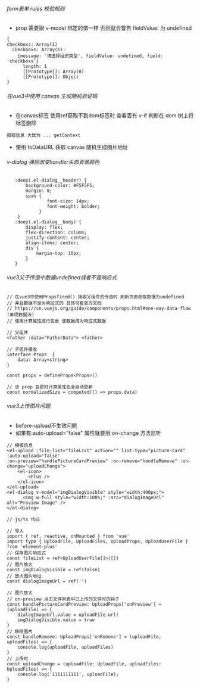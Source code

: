 ###### form表单 rules 校验规则 
- prop 需要跟 v-model 绑定的值一样 否则就会警告 fieldValue: 为 undefined
```
{
checkboxs: Array(1)
  checkboxs: Array(1): 
    {message: '请选择组织类型', fieldValue: undefined, field: 'checkboxs'}
      length: 1
      [[Prototype]]: Array(0)
      [[Prototype]]: Object
}
```

###### 在vue3中使用 canvas 生成随机验证码
- 在canvas标签 使用ref获取不到dom标签时 查看否有 v-if 判断在 dom 树上将标签删除
```
报错信息 大致为 ... getContext
```
- 使用 toDataURL 获取 canvas 随机生成图片地址

###### v-dialog 弹层改变handler头部背景颜色

```
   :deep(.el-dialog__header) {
       background-color: #F5F5F5;
       margin: 0;
       span {
               font-size: 14px;
               font-weight: bolder;
            }
    }
   :deep(.el-dialog__body) {
       display: flex;
       flex-direction: column;
       justify-content: center;
       align-items: center;
       div {
           margin-top: 10px;
       }
   }
```
###### vue3父子传值中数据undefined或者不是响应式

```
// 在vue3中使用Propsfined() 接收父组件的传值时 刷新页面获取数据为undefined
// 并且数据不是为响应式的 具体可看官方文档
// https://cn.vuejs.org/guide/components/props.html#one-way-data-flow (单项数据流)
// 使用计算属性进行包裹 使数据成为响应式数据

// 父组件
<father :data="FatherData"> <father>

// 子组件接收
interface Props  {
    data: Array<string>
}

const props = defineProps<Props>()

// 该 prop 变更时计算属性也会自动更新
const normalizedSize = computed(() => props.data)

```
###### vue3上传图片问题
- before-upload不生效问题
- 如果有:auto-upload="false" 属性就要用:on-change 方法监听
```
// 模板信息
<el-upload :file-list="fileList" action="" list-type="picture-card" :auto-upload="false"
:on-preview="handlePictureCardPreview" :on-remove="handleRemove" :on-change="uploadChange">
    <el-icon>
        <Plus />
    </el-icon>
</el-upload>
<el-dialog v-model="imgDialogVisible" style="width:400px;">
      <img w-full style="width:100%;" :src="dialogImageUrl" alt="Preview Image" />
</el-dialog>

// js/ts 代码

// 导入
import { ref, reactive, onMounted } from 'vue'
import type { UploadFile, UploadFiles, UploadProps, UploadUserFile } from 'element-plus'
// 保存图片响应式
const fileList = ref<UploadUserFile[]>([])
// 图片放大
const imgDialogVisible = ref(false)
// 放大图片地址
const dialogImageUrl = ref('')

// 图片放大
// on-preview 点击文件列表中已上传的文件时的钩子
const handlePictureCardPreview: UploadProps['onPreview'] = (uploadFile) => {
    dialogImageUrl.value = uploadFile.url!
    imgDialogVisible.value = true
}
// 移除图片
const handleRemove: UploadProps['onRemove'] = (uploadFile, uploadFiles) => {
    console.log(uploadFile, uploadFiles)
}
// 上传时
const uploadChange = (uploadFile: UploadFile, uploadFiles: UploadFiles) => {
    console.log('1111111111', uploadFile);
}
```
